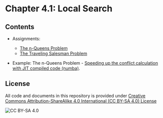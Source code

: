 # Chapter 4.1: Local Search

## Contents


* Assignments: 
  - [The n-Queens Problem](https://colab.research.google.com/github/mhahsler/CS7320-AI/blob/master/Local_Search/n_queens.ipynb)
  - [The Traveling Salesman Problem](https://nbviewer.jupyter.org/github/mhahsler/CS7320-AI/blob/master/Local_Search/traveling_salesman_problem.ipynb)
 

* Example: The n-Queens Problem - [Speeding up the conflict calculation with JIT compiled code (numba)](https://colab.research.google.com/github/mhahsler/CS7320-AI/blob/master/Local_Search/n_queens_fast_conflict_calculation_with_numba.ipynb).



## License
All code and documents in this repository is provided under [Creative Commons Attribution-ShareAlike 4.0 International (CC BY-SA 4.0) License](https://creativecommons.org/licenses/by-sa/4.0/)

![CC BY-SA 4.0](https://licensebuttons.net/l/by-sa/3.0/88x31.png)

```python

```
